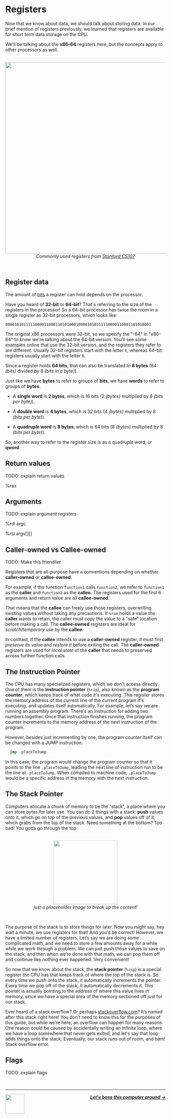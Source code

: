 # Registers

Now that we know about data, we should talk about storing data. In our brief mention of registers previously, we learned that registers are available for short term data storage on the CPU.

We'll be talking about the **x86-64** registers here, but the concepts apply to other processors as well.

<p align="center">
  <br />
  <img height="600" src="https://cloud-1dple0n1y-hack-club-bot.vercel.app/0screen_shot_2022-06-01_at_10.49.40_am.png">
  <br />
  <span>
    <em>
      Commonly used registers from <a href="https://web.stanford.edu/class/archive/cs/cs107/cs107.1222/guide/x86-64.html">Stanford CS107</a>
    </em>
  </span>
</p>
<br />

## Register data

The amount of [bits](/guide/writing-code/data.md) a register can hold depends on the processor.

Have you heard of **32-bit** or **64-bit**? That's referring to the size of the registers in the processor! So a 64-bit processor has twice the room in a single register as 32-bit processors, which looks like:

```
0000101011111000011000110101000100001010111110000110001101010001
```

The original x86 processors were 32-bit, so we specify the "-64" in "x86-64" to know we're talking about the 64-bit version. You'll see some examples online that use the 32-bit version, and the registers they refer to are different. Usually 32-bit registers start with the letter `E`, whereas 64-bit registers usually start with the letter `R`.

Since a register holds **64 bits**, that can also be translated to **8 bytes** (64 _(bits)_ divided by 8 _(bits in a byte)_).

Just like we have **bytes** to refer to groups of **bits**, we have **words** to refer to groups of **bytes**.

- A **single word** is **2 bytes**, which is 16 bits (2 _(bytes)_ multiplied by 8 _(bits per byte)_).

- A **double word** is **4 bytes**, which is 32 bits (4 _(bytes)_ multiplied by 8 _(bits per byte)_).

- A **quadruple word** is **8 bytes**, which is 64 bits (8 _(bytes)_ multiplied by 8 _(bits per byte)_).

So, another way to refer to the register size is as a quadruple word, or **qword**.

## Return values

TODO: explain return values

%rax

## Arguments

TODO: explain argument registers

%rdi argc

%rsi argv[][]

## Caller-owned vs Callee-owned

TODO: Make this friendlier

Registers that are all-purpose have a conventions depending on whether **caller-owned** or **callee-owned**.

For example, if the function `function1` calls `function2`, we refer to `function1` as the **caller** and `function2` as the **callee**. The registers used for the first 6 arguments and return value are all **callee-owned**.

That means that the **callee** can freely use those registers, overwriting existing values without taking any precautions. If `%rax` holds a value the **caller** wants to retain, the caller must copy the value to a "safe" location before making a call. The **callee-owned** registers are ideal for _scratch/temporary_ use by the **callee**.

In contrast, if the **callee** intends to use a **caller-owned** register, it must first _preserve its value_ and _restore it_ before exiting the call. The **caller-owned** registers are used for _local state_ of the **caller** that needs to preserved across further function calls.

## The Instruction Pointer

The CPU has many specialized registers, which we don't access directly. One of them is the **instruction pointer** (`%rip`), also known as the **program counter**, which keeps track of what code it's executing. This register stores the memory address of the current line of the current program it's executing, and updates itself automatically. For example, let’s say we are running an assembly program. There's an instruction for adding two numbers together. Once that instruction finishes running, the program counter increments to the memory address of the next instruction of the program.

However, besides just incrementing by one, the program counter itself can be changed with a JUMP instruction.

```asm
  jmp .placeToJump
```

In this case, the program would change the program counter so that it points to the line `.placeToJump`, leading the next line of instruction run to be the line at `.placeToJump`. When compiled to machine code, `.placeToJump` would be a specific address in the memory with the next instruction.

## The Stack Pointer

Computers allocate a chunk of memory to be the “stack”, a place where you can store bytes for later use. You can do 2 things with a stack: **push** values onto it, which go on top of the previous values, and **pop** values off of it, which grabs from the top of the stack. Need something at the bottom? Too bad! You gotta go through the top.

<p align="center">
  <br />
  <img height="200" src="https://holycoders.com/content/images/wordpress/2020/04/Stack-data-structure.png">
  <br />
  <span>
    <em>
      just a placeholder image to break up the content!
    </em>
  </span>
</p>
<br />

The purpose of the stack is to store things for later. Now you might say, hey wait a minute, we use registers for that! And you’d be correct! However, we have a limited number of registers. Let’s say we are doing some complicated math, and we need to store a few amounts away for a while while we work through a problem. We can just push those values to save on the stack, and then when we’re done with that math, we can pop them off and continue like nothing ever happened. Very convenient!

So now that we know about the stack, the **stack pointer** (`%rsp`) is a special register the CPU has that keeps track of where the top of the stack is. So every time we push onto the stack, it automatically increments the pointer. Every time we pop off of the stack, it automatically decrements it. This pointer is actually pointing to the address of where this value lives in memory, since we have a special area of the memory sectioned off just for our stack.

Ever heard of a stack overflow? Or perhaps [stackoverflow.com](https://stackoverflow.com/)? It’s named after this stack right here! You don’t need to know this for the purposes of this guide, but while we’re here, an overflow can happen for many reasons. One reason could be caused by accidentally writing an infinite loop, where we have a loop somewhere that never gets exited, and let's say that loop adds things onto the stack. Eventually, our stack runs out of room, and bam! Stack overflow error.

## Flags

TODO: explain flags

<br />

---

<a href="/guide/writing-code/data.md">
  <picture>
    <source media="(prefers-color-scheme: dark)" srcset="https://cloud-5aq8uo1rv-hack-club-bot.vercel.app/0backd.png">
    <img align="left" width="60" src="https://cloud-5v3nvbscw-hack-club-bot.vercel.app/0backl.png" />
  </picture>
</a>

<p align="right">
  <em>
    <b>
      <a href="/guide/writing-code/instructions.md">
        Let's boss this computer around →
      </a>
    </b>
  </em>
</p>
